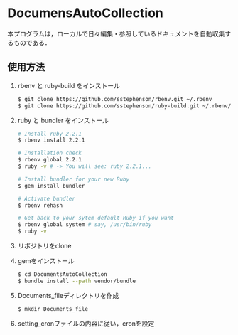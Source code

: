 # DocumensAutoCollection

本プログラムは，ローカルで日々編集・参照しているドキュメントを自動収集するものである．

## 使用方法

1. rbenv と ruby-build をインストール

    ``` sh
    $ git clone https://github.com/sstephenson/rbenv.git ~/.rbenv
    $ git clone https://github.com/sstephenson/ruby-build.git ~/.rbenv/plugins/ruby-build
    ```
1. ruby と bundler をインストール

    ``` sh
    # Install ruby 2.2.1
    $ rbenv install 2.2.1

    # Installation check
    $ rbenv global 2.2.1
    $ ruby -v # -> You will see: ruby 2.2.1...

    # Install bundler for your new Ruby
    $ gem install bundler

    # Activate bundler
    $ rbenv rehash

    # Get back to your sytem default Ruby if you want
    $ rbenv global system # say, /usr/bin/ruby
    $ ruby -v
    ```

3. リポジトリをclone

4. gemをインストール

    ``` sh
    $ cd DocumentsAutoCollection
    $ bundle install --path vendor/bundle
    ```

5. Documents_fileディレクトリを作成

    ``` sh
    $ mkdir Documents_file
    ```

6. setting_cronファイルの内容に従い，cronを設定
